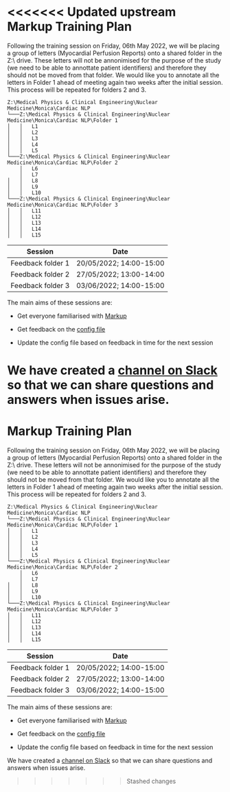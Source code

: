 <<<<<<< Updated upstream
Markup Training Plan
============

Following the training session on Friday, 06th May 2022, we will be placing a group of letters (Myocardial Perfusion Reports) onto a shared folder in the Z:\ drive. These letters will not be annonimised for the purpose of the study (we need to be able to annottate patient identifiers) and therefore they should not be moved from that folder. We would like you to annotate all the letters in Folder 1 ahead of meeting again two weeks after the initial session. This process will be repeated for folders 2 and 3. 

```
Z:\Medical Physics & Clinical Engineering\Nuclear Medicine\Monica\Cardiac NLP
└───Z:\Medical Physics & Clinical Engineering\Nuclear Medicine\Monica\Cardiac NLP\Folder 1
│   │   L1
│   │   L2
│   │   L3
│   │   L4
│   │   L5
└───Z:\Medical Physics & Clinical Engineering\Nuclear Medicine\Monica\Cardiac NLP\Folder 2
    │   L6
    │   L7
│   │   L8
│   │   L9
│   │   L10    
└───Z:\Medical Physics & Clinical Engineering\Nuclear Medicine\Monica\Cardiac NLP\Folder 3
│   │   L11
│   │   L12
│   │   L13
│   │   L14
│   │   L15
```

| Session      | Date |
| ----------- | ----------- |
| Feedback folder 1   | 20/05/2022; 14:00-15:00       |
| Feedback folder 2   | 27/05/2022; 13:00-14:00  |
| Feedback folder 3   | 03/06/2022; 14:00-15:00      |


The main aims of these sessions are:

  * Get everyone familiarised with [Markup](www.getmarkup.com)
  * Get feedback on the [config file](https://github.com/21Monica02/CardioNLP/blob/main/annotation.conf)

  * Update the config file based on feedback in time for the next session

We have created a [channel on Slack](https://join.slack.com/t/cardionlp/shared_invite/zt-18dhs2uet-K29qN29BOSyjNTFttCsLDA) so that we can share questions and answers when issues arise.
=======
Markup Training Plan
============

Following the training session on Friday, 06th May 2022, we will be placing a group of letters (Myocardial Perfusion Reports) onto a shared folder in the Z:\ drive. These letters will not be annonimised for the purpose of the study (we need to be able to annottate patient identifiers) and therefore they should not be moved from that folder. We would like you to annotate all the letters in Folder 1 ahead of meeting again two weeks after the initial session. This process will be repeated for folders 2 and 3. 

```
Z:\Medical Physics & Clinical Engineering\Nuclear Medicine\Monica\Cardiac NLP
└───Z:\Medical Physics & Clinical Engineering\Nuclear Medicine\Monica\Cardiac NLP\Folder 1
│   │   L1
│   │   L2
│   │   L3
│   │   L4
│   │   L5
└───Z:\Medical Physics & Clinical Engineering\Nuclear Medicine\Monica\Cardiac NLP\Folder 2
    │   L6
    │   L7
│   │   L8
│   │   L9
│   │   L10    
└───Z:\Medical Physics & Clinical Engineering\Nuclear Medicine\Monica\Cardiac NLP\Folder 3
│   │   L11
│   │   L12
│   │   L13
│   │   L14
│   │   L15
```

| Session      | Date |
| ----------- | ----------- |
| Feedback folder 1   | 20/05/2022; 14:00-15:00       |
| Feedback folder 2   | 27/05/2022; 13:00-14:00  |
| Feedback folder 3   | 03/06/2022; 14:00-15:00      |


The main aims of these sessions are:

  * Get everyone familiarised with [Markup](www.getmarkup.com)
  * Get feedback on the [config file](https://github.com/21Monica02/CardioNLP/blob/main/annotation.conf)

  * Update the config file based on feedback in time for the next session

We have created a [channel on Slack](https://join.slack.com/t/cardionlp/shared_invite/zt-18dhs2uet-K29qN29BOSyjNTFttCsLDA) so that we can share questions and answers when issues arise.
>>>>>>> Stashed changes
